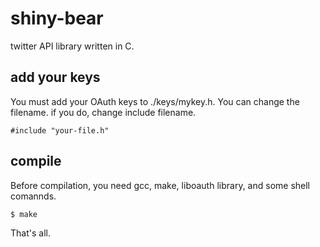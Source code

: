 shiny-bear
==========

twitter API library written in C.

add your keys
---

You must add your OAuth keys to ./keys/mykey.h.
You can change the filename. if you do, change include filename.

```
#include "your-file.h"
```

compile
---

Before compilation, you need gcc, make, liboauth library, and some shell comannds.

```sh
$ make
```

That's all.
